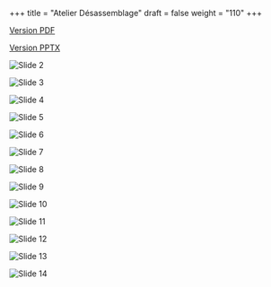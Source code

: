 +++
title = "Atelier Désassemblage"
draft = false
weight = "110"
+++

[Version PDF](./démontage.pdf)

[Version PPTX](./démontage.pptx)

<!-- ![Slide 1](./Slide1.jpg) -->

![Slide 2](./Slide2.jpg)

![Slide 3](./Slide3.jpg)

![Slide 4](./Slide4.jpg)

![Slide 5](./Slide5.jpg)

![Slide 6](./Slide6.jpg)

![Slide 7](./Slide7.jpg)

![Slide 8](./Slide8.jpg)

![Slide 9](./Slide9.jpg)

![Slide 10](./Slide10.jpg)

![Slide 11](./Slide11.jpg)

![Slide 12](./Slide12.jpg)

![Slide 13](./Slide13.jpg)

![Slide 14](./Slide14.jpg)